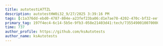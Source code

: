 ```yaml
---
title: autotestLH7TZL
description: autotestHW0i32_9/27/2025 3:39:16 PM
tags: [c1a376dd-ebd0-4787-804e-a23fef23ba06:d1e7ae78-4202-470c-bf32-eef58f395288/9fa7ee94-dd61-4dcb-bd6f-d6fce4c53cf5]
primary_tag: 197f4ec4-6c14-5b5e-9fb3-058e21403d41:tech/73554900100700000996/67838200100800006287
time: 737
author_profile: https://github.com/ksAutotests
author_name: ksAutotests
---
```

